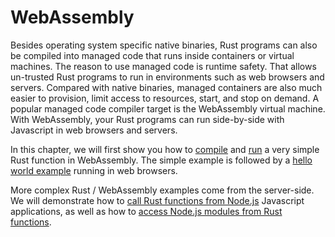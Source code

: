 # WebAssembly

Besides operating system specific native binaries, Rust programs can also be compiled into managed 
code that runs inside containers or virtual machines. The reason to use managed code is runtime safety. That allows un-trusted
Rust programs to run in environments such as web browsers and servers. Compared with native binaries, managed
containers are also much easier to provision, limit access to resources, start, and stop on demand. A popular managed code compiler target is the WebAssembly virtual machine. With WebAssembly, your Rust programs can run side-by-side with Javascript in web browsers and servers. 

In this chapter, we will first show you how to [compile](webassembly/compile.md) and [run]((webassembly/run.md)) a very simple Rust function in WebAssembly. The simple example is followed by a [hello world example](webassembly/browser.md) running in web browsers.

More complex Rust / WebAssembly examples come from the server-side. We will demonstrate how to [call Rust functions from Node.js](webassembly/nodejs.md) Javascript applications, as well as how to [access Node.js modules from Rust functions](webassembly/nodejshelper.md).


